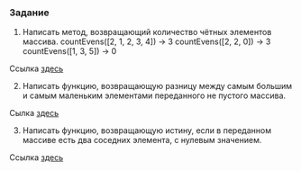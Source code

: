 ### Задание
1. Написать метод, возвращающий количество чётных элементов массива. countEvens([2, 1, 2, 3, 4]) → 3 countEvens([2, 2, 0]) → 3 countEvens([1, 3, 5]) → 0

Ссылка [здесь](https://github.com/PIM89/JavaCoreSeminar2/blob/master/src/Task1.java)

2. Написать функцию, возвращающую разницу между самым большим и самым маленьким элементами переданного не пустого массива.

Сылка [здесь](https://github.com/PIM89/JavaCoreSeminar2/blob/master/src/Task2.java)

3. Написать функцию, возвращающую истину, если в переданном массиве есть два соседних элемента, с нулевым значением.

Ссылка [здесь](https://github.com/PIM89/JavaCoreSeminar2/blob/master/src/Task3.java)